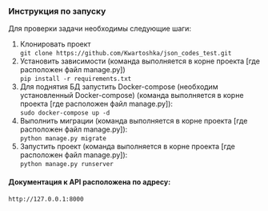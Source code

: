 ### Инструкция по запуску
Для проверки задачи необходимы следующие шаги:
1. Клонировать проект <br>
`git clone https://github.com/Kwartoshka/json_codes_test.git`
2. Установить зависимости (команда выполняется в корне проекта [где расположен файл manage.py])<br>
`pip install -r requirements.txt`
3. Для поднятия БД запустить Docker-compose (необходим установленный Docker-compose) 
(команда выполняется в корне проекта [где расположен файл manage.py]):<br/>
`sudo docker-compose up -d`
5. Выполнить миграции (команда выполняется в корне проекта [где расположен файл manage.py]):<br>
`python manage.py migrate`
6. Запустить проект (команда выполняется в корне проекта [где расположен файл manage.py]):<br>
`python manage.py runserver`
#### Документация к API расположена по адресу:
`http://127.0.0.1:8000`